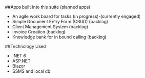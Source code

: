 ##Apps built into this suite (planned apps)

- An agile work board for tasks (in progress)-(currently engaged)
- Simple Document Entry Form (CRUD) (backlog)
- Client Management System (backlog)
- Invoice Creation (backlog)
- Knowledge bank for in bound calling (backlog)


##Technology Used

- .NET 6
- ASP.NET
- Blazor
- SSMS and local db
